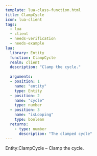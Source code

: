 ```yaml
---
template: lua-class-function.html
title: ClampCycle
icon: lua-client
tags:
  - lua
  - client
  - needs-verification
  - needs-example
lua:
  library: Entity
  function: ClampCycle
  realm: client
  description: "Clamp the cycle."
  
  arguments:
  - position: 1
    name: "entity"
    type: Entity
  - position: 2
    name: "cycle"
    type: number
  - position: 3
    name: "isLooping"
    type: boolean
  returns:
    - type: number
      description: "The clamped cycle"
---
```


<div class="lua__search__keywords">
Entity:ClampCycle &#x2013; Clamp the cycle.
</div>
